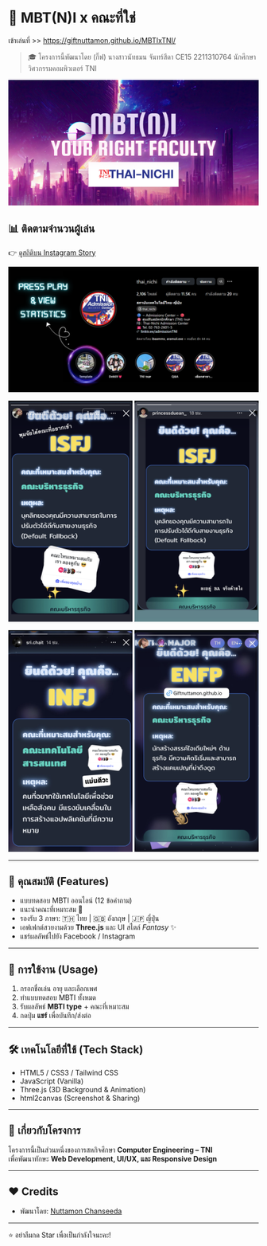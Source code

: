 # 🔮 MBT(N)I x คณะที่ใช่  
เข้าเล่นที่ >> https://giftnuttamon.github.io/MBTIxTNI/ 
> 🎓 โครงการนี้พัฒนาโดย (กิ๊ฟ) นางสาวนัทธมน จันทร์สีดา CE15 2211310764 นักศึกษาวิศวกรรมคอมพิวเตอร์ TNI  

<img src="./img/banner.png" alt="ผลลัพธ์" width="600">

## 📊 ติดตามจำนวนผู้เล่น
👉 [ดูสถิติบน Instagram Story](https://www.instagram.com/s/aGlnaGxpZ2h0OjE4Mjc3MDE0MzM3MjcxNDA0?story_media_id=3733692394731302909&igsh=ZGxpZjk5MDVzbjcw)

<img src="./img/Press Play.png" alt="HowTo" width="600">

<p align="left">
  <img src="./img/Results1.png" alt="Result1" width="250">
  <img src="./img/Results2.png" alt="Result2" width="250">
</p>

<p align="left">
  <img src="./img/Results3.png" alt="Result3" width="250">
  <img src="./img/Results4.png" alt="Result4" width="250">
</p>


---

## 🌟 คุณสมบัติ (Features)
- แบบทดสอบ MBTI ออนไลน์ (12 ข้อคำถาม)  
- แนะนำคณะที่เหมาะสม 🎯  
- รองรับ 3 ภาษา: 🇹🇭 ไทย | 🇬🇧 อังกฤษ | 🇯🇵 ญี่ปุ่น  
- เอฟเฟกต์สวยงามด้วย **Three.js** และ UI สไตล์ *Fantasy* ✨  
- แชร์ผลลัพธ์ไปยัง Facebook / Instagram  

---

## 🚀 การใช้งาน (Usage)
1. กรอกชื่อเล่น อายุ และเลือกเพศ  
2. ทำแบบทดสอบ MBTI ทั้งหมด  
3. รับผลลัพธ์ **MBTI type** + คณะที่เหมาะสม  
4. กดปุ่ม **แชร์** เพื่อบันทึก/ส่งต่อ  

---

## 🛠️ เทคโนโลยีที่ใช้ (Tech Stack)
- HTML5 / CSS3 / Tailwind CSS  
- JavaScript (Vanilla)  
- Three.js (3D Background & Animation)  
- html2canvas (Screenshot & Sharing)  

---

## 📌 เกี่ยวกับโครงการ
โครงการนี้เป็นส่วนหนึ่งของการสหกิจศึกษา **Computer Engineering – TNI**  
เพื่อพัฒนาทักษะ **Web Development, UI/UX, และ Responsive Design**  

---

## ❤️ Credits
- พัฒนาโดย: [Nuttamon Chanseeda](https://github.com/GiftNuttamon)   

---
⭐ อย่าลืมกด Star เพื่อเป็นกำลังใจนะคะ!
